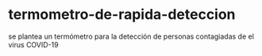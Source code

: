 # termometro-de-rapida-deteccion
se plantea un termómetro para la detección de personas contagiadas de el virus COVID-19
